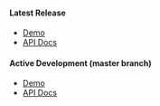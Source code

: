 #### Latest Release
- <a href="https://github.com/pages/PredixDev/pxc-demos/bower_components/px-context-browser/demo.html" target="_blank">Demo</a>
- <a href="https://github.com/pages/PredixDev/pxc-demos/bower_components/px-context-browser/index.html" target="_blank">API Docs</a>

#### Active Development (master branch)
- <a href="http://pxc-demos.grc-apps.svc.ice.ge.com/bower_components/px-context-browser/demo.html" target="_blank">Demo</a>
- <a href="http://pxc-demos.grc-apps.svc.ice.ge.com/bower_components/px-context-browser/index.html" target="_blank">API Docs</a>
